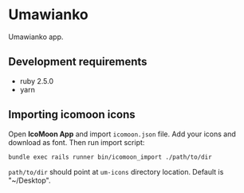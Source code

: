 # Umawianko
Umawianko app.

## Development requirements
- ruby 2.5.0
- yarn

## Importing icomoon icons
Open **IcoMoon App** and import `icomoon.json` file. Add your icons and download as font. Then run import script:
```bash
bundle exec rails runner bin/icomoon_import ./path/to/dir
```
`path/to/dir` should point at `um-icons` directory location. Default is "~/Desktop".
